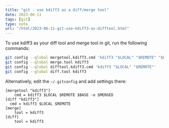 ```yaml
---
title: "git - use kdiff3 as a diff/merge tool"
date: 2023-06-11
tags: [git]
type: note
url: "/html/2023-06-11-git-use-kdiff3-as-difftool.html"
---
```


To use kdiff3 as your diff tool and merge tool in git, run the following commands:

```bash   
git config --global mergetool.kdiff3.cmd 'kdiff3 "$LOCAL" "$REMOTE" "$BASE" -o "$MERGED"'
git config --global merge.tool kdiff3
git config --global difftool.kdiff3.cmd 'kdiff3 "$LOCAL" "$REMOTE"'
git config --global diff.tool kdiff3
```

<!-- more -->

Alternatively, edit the `~/.gitconfig` and add settings there:

```
[mergetool "kdiff3"]
	cmd = kdiff3 $LOCAL $REMOTE $BASE -o $MERGED
[diff "kdiff3"]
  cmd = kdiff3 $LOCAL $REMOTE
[merge]
	tool = kdiff3
[diff]
	tool = kdiff3
```
